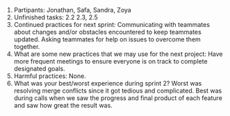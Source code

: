 1. Partipants: Jonathan, Safa, Sandra, Zoya
2. Unfinished tasks: 2.2 2.3, 2.5
3. Continued practices for next sprint: Communicating with teammates about changes and/or obstacles encountered to keep teammates updated. Asking teammates for help on issues to overcome them together. 
4. What are some new practices that we may use for the next project: Have more frequent meetings to  ensure everyone is on track to complete designated goals.
5. Harmful practices: None.
6. What was your best/worst experience during sprint 2? Worst was resolving merge conflicts since it got tedious and complicated. Best was during calls when we saw the progress and final product of each feature and saw how great the result was. 
